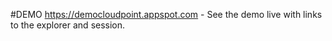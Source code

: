 #DEMO
https://democloudpoint.appspot.com - See the demo live with links to the explorer and session.